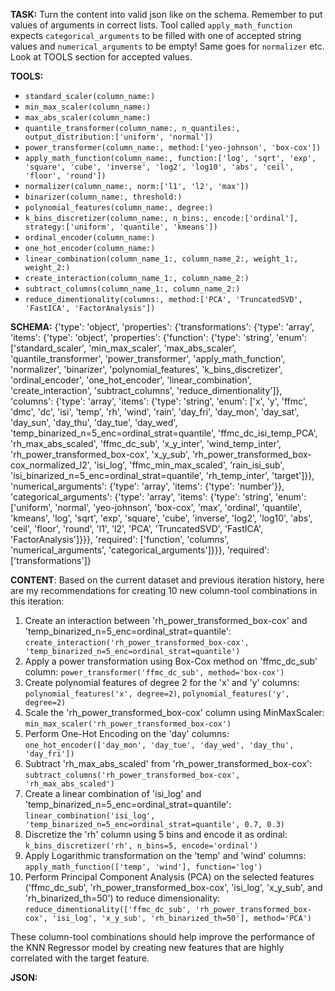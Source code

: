 **TASK:**
Turn the content into valid json like on the schema.
Remember to put values of arguments in correct lists.
Tool called `apply_math_function` expects `categorical_arguments` to be filled with one of accepted string values and `numerical_arguments` to be empty! Same goes for `normalizer` etc. Look at TOOLS section for accepted values.

**TOOLS:**
- `standard_scaler(column_name:)`
- `min_max_scaler(column_name:)`
- `max_abs_scaler(column_name:)`
- `quantile_transformer(column_name:, n_quantiles:, output_distribution:['uniform', 'normal'])`
- `power_transformer(column_name:, method:['yeo-johnson', 'box-cox'])`
- `apply_math_function(column_name:, function:['log', 'sqrt', 'exp', 'square', 'cube', 'inverse', 'log2', 'log10', 'abs', 'ceil', 'floor', 'round'])`
- `normalizer(column_name:, norm:['l1', 'l2', 'max'])`
- `binarizer(column_name:, threshold:)`
- `polynomial_features(column_name:, degree:)`
- `k_bins_discretizer(column_name:, n_bins:, encode:['ordinal'], strategy:['uniform', 'quantile', 'kmeans'])`
- `ordinal_encoder(column_name:)`
- `one_hot_encoder(column_name:)`
- `linear_combination(column_name_1:, column_name_2:, weight_1:, weight_2:)`
- `create_interaction(column_name_1:, column_name_2:)`
- `subtract_columns(column_name_1:, column_name_2:)`
- `reduce_dimentionality(columns:, method:['PCA', 'TruncatedSVD', 'FastICA', 'FactorAnalysis'])`

**SCHEMA:**
{'type': 'object', 'properties': {'transformations': {'type': 'array', 'items': {'type': 'object', 'properties': {'function': {'type': 'string', 'enum': ['standard_scaler', 'min_max_scaler', 'max_abs_scaler', 'quantile_transformer', 'power_transformer', 'apply_math_function', 'normalizer', 'binarizer', 'polynomial_features', 'k_bins_discretizer', 'ordinal_encoder', 'one_hot_encoder', 'linear_combination', 'create_interaction', 'subtract_columns', 'reduce_dimentionality']}, 'columns': {'type': 'array', 'items': {'type': 'string', 'enum': ['x', 'y', 'ffmc', 'dmc', 'dc', 'isi', 'temp', 'rh', 'wind', 'rain', 'day_fri', 'day_mon', 'day_sat', 'day_sun', 'day_thu', 'day_tue', 'day_wed', 'temp_binarized_n=5_enc=ordinal_strat=quantile', 'ffmc_dc_isi_temp_PCA', 'rh_max_abs_scaled', 'ffmc_dc_sub', 'x_y_inter', 'wind_temp_inter', 'rh_power_transformed_box-cox', 'x_y_sub', 'rh_power_transformed_box-cox_normalized_l2', 'isi_log', 'ffmc_min_max_scaled', 'rain_isi_sub', 'isi_binarized_n=5_enc=ordinal_strat=quantile', 'rh_temp_inter', 'target']}}, 'numerical_arguments': {'type': 'array', 'items': {'type': 'number'}}, 'categorical_arguments': {'type': 'array', 'items': {'type': 'string', 'enum': ['uniform', 'normal', 'yeo-johnson', 'box-cox', 'max', 'ordinal', 'quantile', 'kmeans', 'log', 'sqrt', 'exp', 'square', 'cube', 'inverse', 'log2', 'log10', 'abs', 'ceil', 'floor', 'round', 'l1', 'l2', 'PCA', 'TruncatedSVD', 'FastICA', 'FactorAnalysis']}}}, 'required': ['function', 'columns', 'numerical_arguments', 'categorical_arguments']}}}, 'required': ['transformations']}

**CONTENT**:
 Based on the current dataset and previous iteration history, here are my recommendations for creating 10 new column-tool combinations in this iteration:

1. Create an interaction between 'rh_power_transformed_box-cox' and 'temp_binarized_n=5_enc=ordinal_strat=quantile': `create_interaction('rh_power_transformed_box-cox', 'temp_binarized_n=5_enc=ordinal_strat=quantile')`
2. Apply a power transformation using Box-Cox method on 'ffmc_dc_sub' column: `power_transformer('ffmc_dc_sub', method='box-cox')`
3. Create polynomial features of degree 2 for the 'x' and 'y' columns: `polynomial_features('x', degree=2)`, `polynomial_features('y', degree=2)`
4. Scale the 'rh_power_transformed_box-cox' column using MinMaxScaler: `min_max_scaler('rh_power_transformed_box-cox')`
5. Perform One-Hot Encoding on the 'day' columns: `one_hot_encoder(['day_mon', 'day_tue', 'day_wed', 'day_thu', 'day_fri'])`
6. Subtract 'rh_max_abs_scaled' from 'rh_power_transformed_box-cox': `subtract_columns('rh_power_transformed_box-cox', 'rh_max_abs_scaled')`
7. Create a linear combination of 'isi_log' and 'temp_binarized_n=5_enc=ordinal_strat=quantile': `linear_combination('isi_log', 'temp_binarized_n=5_enc=ordinal_strat=quantile', 0.7, 0.3)`
8. Discretize the 'rh' column using 5 bins and encode it as ordinal: `k_bins_discretizer('rh', n_bins=5, encode='ordinal')`
9. Apply Logarithmic transformation on the 'temp' and 'wind' columns: `apply_math_function(['temp', 'wind'], function='log')`
10. Perform Principal Component Analysis (PCA) on the selected features ('ffmc_dc_sub', 'rh_power_transformed_box-cox', 'isi_log', 'x_y_sub', and 'rh_binarized_th=50') to reduce dimensionality: `reduce_dimentionality(['ffmc_dc_sub', 'rh_power_transformed_box-cox', 'isi_log', 'x_y_sub', 'rh_binarized_th=50'], method='PCA')`

These column-tool combinations should help improve the performance of the KNN Regressor model by creating new features that are highly correlated with the target feature.

**JSON:**
